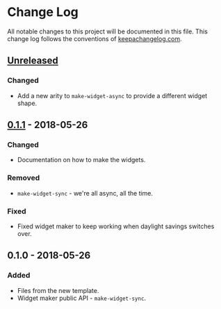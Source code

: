 # Change Log
All notable changes to this project will be documented in this file. This change log follows the conventions of [keepachangelog.com](http://keepachangelog.com/).

## [Unreleased]
### Changed
- Add a new arity to `make-widget-async` to provide a different widget shape.

## [0.1.1] - 2018-05-26
### Changed
- Documentation on how to make the widgets.

### Removed
- `make-widget-sync` - we're all async, all the time.

### Fixed
- Fixed widget maker to keep working when daylight savings switches over.

## 0.1.0 - 2018-05-26
### Added
- Files from the new template.
- Widget maker public API - `make-widget-sync`.

[Unreleased]: https://github.com/your-name/gender-detection/compare/0.1.1...HEAD
[0.1.1]: https://github.com/your-name/gender-detection/compare/0.1.0...0.1.1
